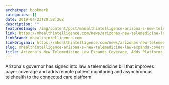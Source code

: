 ```yaml
---
archetype: bookmark
categories: []
date: 2019-04-23T20:58:26Z
description: ""
featuredImage: /img/content/post/mhealthintelligence-arizona-s-new-telemedicine-law-expands-coverage-adds-platforms.png
link: https://mhealthintelligence.com/news/arizonas-new-telemedicine-law-expands-coverage-adds-platforms
linkBrand: mhealthintelligence.com
linkOriginal: https://mhealthintelligence.com/news/arizonas-new-telemedicine-law-expands-coverage-adds-platforms
slug: mhealthintelligence-arizona-s-new-telemedicine-law-expands-coverage-adds-platforms
title: Arizona’s New Telemedicine Law Expands Coverage, Adds Platforms
---
```

Arizona's governor has signed into law a telemedicine bill that improves payer coverage and adds remote patient monitoring and asynchronous telehealth to the connected care platform.